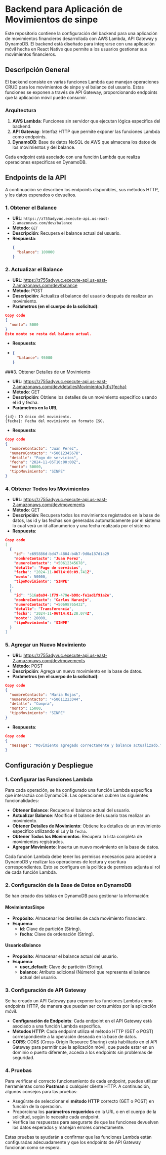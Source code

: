 # Backend para Aplicación de Movimientos de sinpe

Este repositorio contiene la configuración del backend para una aplicación de movimientos financieros desarrollada con AWS Lambda, API Gateway y DynamoDB. El backend está diseñado para integrarse con una aplicación móvil hecha en React Native que permite a los usuarios gestionar sus movimientos financieros.

## Descripción General

El backend consiste en varias funciones Lambda que manejan operaciones CRUD para los movimientos de sinpe y el balance del usuario. Estas funciones se exponen a través de API Gateway, proporcionando endpoints que la aplicación móvil puede consumir.

### Arquitectura

1. **AWS Lambda**: Funciones sin servidor que ejecutan lógica específica del backend.
2. **API Gateway**: Interfaz HTTP que permite exponer las funciones Lambda como endpoints.
3. **DynamoDB**: Base de datos NoSQL de AWS que almacena los datos de los movimientos y del balance.

Cada endpoint está asociado con una función Lambda que realiza operaciones específicas en DynamoDB.

## Endpoints de la API

A continuación se describen los endpoints disponibles, sus métodos HTTP, y los datos esperados o devueltos.

### 1. Obtener el Balance

- **URL**: `https://z755adyvuc.execute-api.us-east-2.amazonaws.com/dev/balance`
- **Método**: `GET`
- **Descripción**: Recupera el balance actual del usuario.
- **Respuesta**:
  ```json
  {
    "balance": 100000
  }

### 2. Actualizar el Balance
- **URL**: https://z755adyvuc.execute-api.us-east-2.amazonaws.com/dev/balance
- **Método**: POST
- **Descripción**: Actualiza el balance del usuario después de realizar un movimiento.
- **Parámetros (en el cuerpo de la solicitud)**:
```json
Copy code
{
  "monto": 5000
}
Este monto se resta del balance actual.
```
- **Respuesta**:
- ```json
  {
    "balance": 95000
  }
  
###3. Obtener Detalles de un Movimiento
- **URL**: https://z755adyvuc.execute-api.us-east-2.amazonaws.com/dev/detallesMovimiento/{id}/{fecha}
- **Método**: GET
- **Descripción**: Obtiene los detalles de un movimiento específico usando el id y fecha.
- **Parámetros en la URL**
```
{id}: ID único del movimiento.
{fecha}: Fecha del movimiento en formato ISO.
```
- **Respuesta**:
```json
Copy code
{
  "nombreContacto": "Juan Perez",
  "numeroContacto": "+50612345678",
  "detalle": "Pago de servicios",
  "fecha": "2024-11-05T10:00:00Z",
  "monto": 50000,
  "tipoMovimiento": "SINPE"
}
```
### 4. Obtener Todos los Movimientos
- **URL**: https://z755adyvuc.execute-api.us-east-2.amazonaws.com/dev/movements
- **Método**: GET
- **Descripción**: Recupera todos los movimientos registrados en la base de datos, las id y las fechas son generadas automaticamente por el sistema lo cual verá un id alfanumerico y una fecha realizada por el sistema
- **Respuesta**:
```json
Copy code
[
  {
    "id": "c695886d-bd47-4804-b4b7-9d0a187d1a29
    "nombreContacto": "Juan Perez",
    "numeroContacto": "+50612345678",
    "detalle": "Pago de servicios",
    "fecha": "2024-11-06T14:00:09.741Z",
    "monto": 50000,
    "tipoMovimiento": "SINPE"
  },
  {
    "id": "516a8a94-1f79-479e-b98c-fe1ad1f91a2e",
    "nombreContacto": "Carlos Naranjo",
    "numeroContacto": "+50698765432",
    "detalle": "Transferencia",
    "fecha": "2024-11-06T14:01:28.074Z",
    "monto": 20000,
    "tipoMovimiento": "SINPE"
  }
]
```

### 5. Agregar un Nuevo Movimiento
- **URL**: https://z755adyvuc.execute-api.us-east-2.amazonaws.com/dev/movements
- **Método**: POST
- **Descripción**: Agrega un nuevo movimiento en la base de datos.
- **Parámetros (en el cuerpo de la solicitud)**:
```json
Copy code
{
  "nombreContacto": "Maria Rojas",
  "numeroContacto": "+50611223344",
  "detalle": "Compra",
  "monto": 15000,
  "tipoMovimiento": "SINPE"
}
```
- **Respuesta**:
```json
Copy code
{
  "message": "Movimiento agregado correctamente y balance actualizado."
}
```

## Configuración y Despliegue

### 1. Configurar las Funciones Lambda

Para cada operación, se ha configurado una función Lambda específica que interactúa con DynamoDB. Las operaciones cubren las siguientes funcionalidades:

- **Obtener Balance**: Recupera el balance actual del usuario.
- **Actualizar Balance**: Modifica el balance del usuario tras realizar un movimiento.
- **Obtener Detalles de Movimiento**: Obtiene los detalles de un movimiento específico utilizando el `id` y la `fecha`.
- **Obtener Todos los Movimientos**: Recupera la lista completa de movimientos registrados.
- **Agregar Movimiento**: Inserta un nuevo movimiento en la base de datos.

Cada función Lambda debe tener los permisos necesarios para acceder a DynamoDB y realizar las operaciones de lectura y escritura correspondientes. Esto se configura en la política de permisos adjunta al rol de cada función Lambda.

### 2. Configuración de la Base de Datos en DynamoDB

Se han creado dos tablas en DynamoDB para gestionar la información:

#### MovimientosSinpe

- **Propósito**: Almacenar los detalles de cada movimiento financiero.
- **Esquema**:
  - **id**: Clave de partición (String).
  - **fecha**: Clave de ordenación (String).

#### UsuariosBalance

- **Propósito**: Almacenar el balance actual del usuario.
- **Esquema**:
  - **user_default**: Clave de partición (String).
  - **balance**: Atributo adicional (Número) que representa el balance actual del usuario.

### 3. Configuración de API Gateway

Se ha creado un API Gateway para exponer las funciones Lambda como endpoints HTTP, de manera que puedan ser consumidos por la aplicación móvil.

- **Configuración de Endpoints**: Cada endpoint en el API Gateway está asociado a una función Lambda específica.
- **Métodos HTTP**: Cada endpoint utiliza el método HTTP (GET o POST) correspondiente a la operación deseada en la base de datos.
- **CORS**: CORS (Cross-Origin Resource Sharing) está habilitado en el API Gateway para permitir que la aplicación móvil, que puede estar en un dominio o puerto diferente, acceda a los endpoints sin problemas de seguridad.

### 4. Pruebas

Para verificar el correcto funcionamiento de cada endpoint, puedes utilizar herramientas como **Postman** o cualquier cliente HTTP. A continuación, algunos consejos para las pruebas:

- Asegúrate de seleccionar el **método HTTP** correcto (GET o POST) en función de la operación.
- Proporciona los **parámetros requeridos** en la URL o en el cuerpo de la solicitud, según lo necesite cada endpoint.
- Verifica las respuestas para asegurarte de que las funciones devuelven los datos esperados y manejan errores correctamente.

Estas pruebas te ayudarán a confirmar que las funciones Lambda están configuradas adecuadamente y que los endpoints de API Gateway funcionan como se espera.

